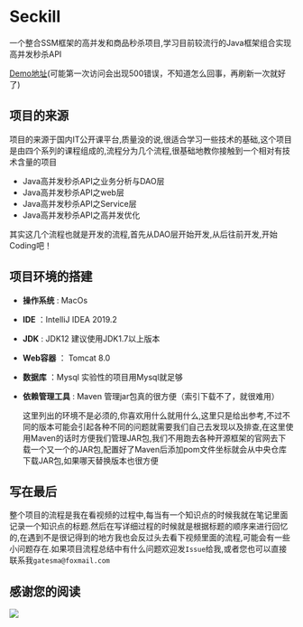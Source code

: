# Seckill

一个整合SSM框架的高并发和商品秒杀项目,学习目前较流行的Java框架组合实现高并发秒杀API

[Demo地址](http://www.gatesma.cn:8080/seckill/seckill/list)(可能第一次访问会出现500错误，不知道怎么回事，再刷新一次就好了)

## 项目的来源
项目的来源于国内IT公开课平台,质量没的说,很适合学习一些技术的基础,这个项目是由四个系列的课程组成的,流程分为几个流程,很基础地教你接触到一个相对有技术含量的项目
 - Java高并发秒杀API之业务分析与DAO层
 - Java高并发秒杀API之web层
 - Java高并发秒杀API之Service层
 - Java高并发秒杀API之高并发优化

其实这几个流程也就是开发的流程,首先从DAO层开始开发,从后往前开发,开始Coding吧！

## 项目环境的搭建
* **操作系统** : MacOs
* **IDE** ：IntelliJ IDEA 2019.2
* **JDK** : JDK12 建议使用JDK1.7以上版本
* **Web容器** ： Tomcat 8.0 
* **数据库** ：Mysql    实验性的项目用Mysql就足够
* **依赖管理工具** : Maven  管理jar包真的很方便（索引下载不了，就很难用）  

  这里列出的环境不是必须的,你喜欢用什么就用什么,这里只是给出参考,不过不同的版本可能会引起各种不同的问题就需要我们自己去发现以及排查,在这里使用Maven的话时方便我们管理JAR包,我们不用跑去各种开源框架的官网去下载一个又一个的JAR包,配置好了Maven后添加pom文件坐标就会从中央仓库下载JAR包,如果哪天替换版本也很方便
## 写在最后

 整个项目的流程是我在看视频的过程中,每当有一个知识点的时候我就在笔记里面记录一个知识点的标题.然后在写详细过程的时候就是根据标题的顺序来进行回忆的,在遇到不是很记得到的地方我也会反过头去看下视频里面的流程,可能会有一些小问题存在.如果项目流程总结中有什么问题欢迎发`Issue`给我,或者您也可以直接联系我`gatesma@foxmail.com`

## 感谢您的阅读
<img src="http://gatesma.cn/myfile/img/seckill.png" />


